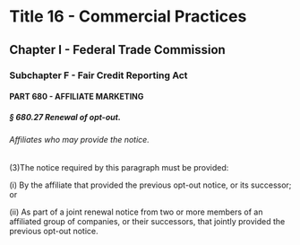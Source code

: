 
# Title 16 - Commercial Practices
## Chapter I - Federal Trade Commission
### Subchapter F - Fair Credit Reporting Act
#### PART 680 - AFFILIATE MARKETING
##### § 680.27 Renewal of opt-out.
###### Affiliates who may provide the notice.

(3)The notice required by this paragraph must be provided:

(i) By the affiliate that provided the previous opt-out notice, or its successor; or

(ii) As part of a joint renewal notice from two or more members of an affiliated group of companies, or their successors, that jointly provided the previous opt-out notice.
